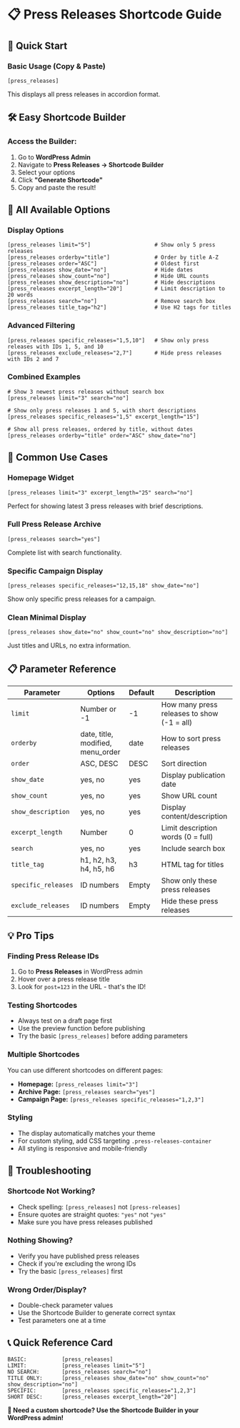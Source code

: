 # 📋 Press Releases Shortcode Guide

## 🚀 **Quick Start**

### **Basic Usage (Copy & Paste)**
```
[press_releases]
```
This displays all press releases in accordion format.

## 🛠️ **Easy Shortcode Builder**

### **Access the Builder:**
1. Go to **WordPress Admin**
2. Navigate to **Press Releases → Shortcode Builder**
3. Select your options
4. Click **"Generate Shortcode"**
5. Copy and paste the result!

## 📖 **All Available Options**

### **Display Options**
```
[press_releases limit="5"]                    # Show only 5 press releases
[press_releases orderby="title"]              # Order by title A-Z
[press_releases order="ASC"]                  # Oldest first
[press_releases show_date="no"]               # Hide dates
[press_releases show_count="no"]              # Hide URL counts
[press_releases show_description="no"]        # Hide descriptions
[press_releases excerpt_length="20"]          # Limit description to 20 words
[press_releases search="no"]                  # Remove search box
[press_releases title_tag="h2"]               # Use H2 tags for titles
```

### **Advanced Filtering**
```
[press_releases specific_releases="1,5,10"]   # Show only press releases with IDs 1, 5, and 10
[press_releases exclude_releases="2,7"]       # Hide press releases with IDs 2 and 7
```

### **Combined Examples**
```
# Show 3 newest press releases without search box
[press_releases limit="3" search="no"]

# Show only press releases 1 and 5, with short descriptions
[press_releases specific_releases="1,5" excerpt_length="15"]

# Show all press releases, ordered by title, without dates
[press_releases orderby="title" order="ASC" show_date="no"]
```

## 🎯 **Common Use Cases**

### **Homepage Widget**
```
[press_releases limit="3" excerpt_length="25" search="no"]
```
Perfect for showing latest 3 press releases with brief descriptions.

### **Full Press Release Archive**
```
[press_releases search="yes"]
```
Complete list with search functionality.

### **Specific Campaign Display**
```
[press_releases specific_releases="12,15,18" show_date="no"]
```
Show only specific press releases for a campaign.

### **Clean Minimal Display**
```
[press_releases show_date="no" show_count="no" show_description="no"]
```
Just titles and URLs, no extra information.

## 📋 **Parameter Reference**

| Parameter | Options | Default | Description |
|-----------|---------|---------|-------------|
| `limit` | Number or -1 | -1 | How many press releases to show (-1 = all) |
| `orderby` | date, title, modified, menu_order | date | How to sort press releases |
| `order` | ASC, DESC | DESC | Sort direction |
| `show_date` | yes, no | yes | Display publication date |
| `show_count` | yes, no | yes | Show URL count |
| `show_description` | yes, no | yes | Display content/description |
| `excerpt_length` | Number | 0 | Limit description words (0 = full) |
| `search` | yes, no | yes | Include search box |
| `title_tag` | h1, h2, h3, h4, h5, h6 | h3 | HTML tag for titles |
| `specific_releases` | ID numbers | Empty | Show only these press releases |
| `exclude_releases` | ID numbers | Empty | Hide these press releases |

## 💡 **Pro Tips**

### **Finding Press Release IDs**
1. Go to **Press Releases** in WordPress admin
2. Hover over a press release title
3. Look for `post=123` in the URL - that's the ID!

### **Testing Shortcodes**
- Always test on a draft page first
- Use the preview function before publishing
- Try the basic `[press_releases]` before adding parameters

### **Multiple Shortcodes**
You can use different shortcodes on different pages:
- **Homepage:** `[press_releases limit="3"]`
- **Archive Page:** `[press_releases search="yes"]`
- **Campaign Page:** `[press_releases specific_releases="1,2,3"]`

### **Styling**
- The display automatically matches your theme
- For custom styling, add CSS targeting `.press-releases-container`
- All styling is responsive and mobile-friendly

## 🔧 **Troubleshooting**

### **Shortcode Not Working?**
- Check spelling: `[press_releases]` not `[press-releases]`
- Ensure quotes are straight quotes: `"yes"` not `"yes"`
- Make sure you have press releases published

### **Nothing Showing?**
- Verify you have published press releases
- Check if you're excluding the wrong IDs
- Try the basic `[press_releases]` first

### **Wrong Order/Display?**
- Double-check parameter values
- Use the Shortcode Builder to generate correct syntax
- Test parameters one at a time

## 📞 **Quick Reference Card**

```
BASIC:           [press_releases]
LIMIT:           [press_releases limit="5"]
NO SEARCH:       [press_releases search="no"]
TITLE ONLY:      [press_releases show_date="no" show_count="no" show_description="no"]
SPECIFIC:        [press_releases specific_releases="1,2,3"]
SHORT DESC:      [press_releases excerpt_length="20"]
```

**🎯 Need a custom shortcode? Use the Shortcode Builder in your WordPress admin!**
